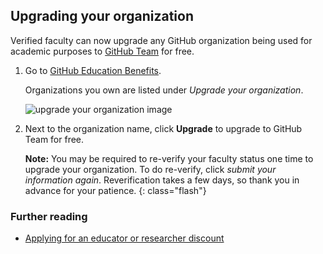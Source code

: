 ## Upgrading your organization

Verified faculty can now upgrade any GitHub organization being used for academic purposes to [GitHub Team](https://github.com/pricing) for free.

1. Go to [GitHub Education Benefits](https://education.github.com/benefits).

   Organizations you own are listed under _Upgrade your organization_.

   ![upgrade your organization image](/images/help/upgrade-organization.png)


2. Next to the organization name, click **Upgrade** to upgrade to GitHub Team for free.

   **Note:** You may be required to re-verify your faculty status one time to upgrade your organization. To do re-verify, click _submit your information again_. Reverification takes a few days, so thank you in advance for your patience.
   {: class="flash"}

### Further reading

* [Applying for an educator or researcher discount](https://help.github.com/en/articles/applying-for-an-educator-or-researcher-discount)
